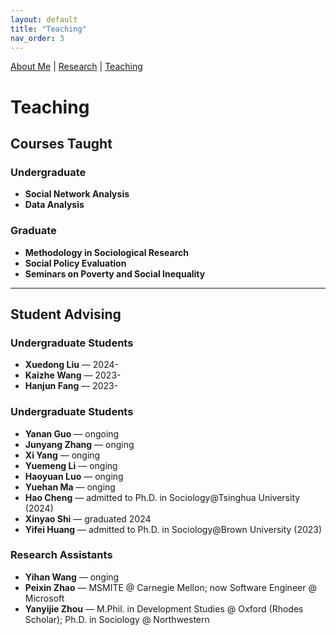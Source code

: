 ```yaml
---
layout: default
title: "Teaching"
nav_order: 3
---
```

<link href="https://fonts.googleapis.com/css2?family=Source Sans Pro&family=Roboto:wght@500&display=swap" rel="stylesheet">
<link rel="stylesheet" href="assets/style.css">


[About Me](index.md) | [Research](research.md) | [Teaching](teaching.md)

# Teaching

## Courses Taught

### Undergraduate

- **Social Network Analysis**
- **Data Analysis**

### Graduate

- **Methodology in Sociological Research**
- **Social Policy Evaluation**
- **Seminars on Poverty and Social Inequality**

---

## Student Advising
### Undergraduate Students
- **Xuedong Liu** — 2024-
- **Kaizhe Wang** — 2023-
- **Hanjun Fang** — 2023-

### Undergraduate Students
- **Yanan Guo** — ongoing
- **Junyang Zhang** — onging
- **Xi Yang** — onging
- **Yuemeng Li** — onging
- **Haoyuan Luo** — onging
- **Yuehan Ma** — onging
- **Hao Cheng** — admitted to Ph.D. in Sociology@Tsinghua University (2024)
- **Xinyao Shi** — graduated 2024
- **Yifei Huang** — admitted to Ph.D. in Sociology@Brown University (2023)

### Research Assistants
- **Yihan Wang** — onging
- **Peixin Zhao** — MSMITE @ Carnegie Mellon; now Software Engineer @ Microsoft  
- **Yanyijie Zhou** — M.Phil. in Development Studies @ Oxford (Rhodes Scholar); Ph.D. in Sociology @ Northwestern
